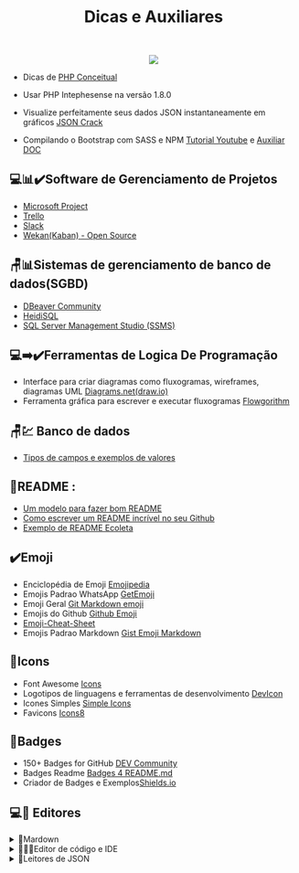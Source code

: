 
<h1 align="center">Dicas e Auxiliares</h1>

<br/>
<p align="center">
<img src="https://img.shields.io/badge/-GERAL-informational"/>
</p>

 - Dicas de [PHP Conceitual](https://github.com/maniero/SOpt/blob/master/PHP/Conceptual.md)
 - Usar PHP Intephesense na versão 1.8.0
 - Visualize perfeitamente seus dados JSON instantaneamente em gráficos [JSON Crack](https://jsoncrack.com/)
 
 - Compilando o Bootstrap com SASS e NPM [Tutorial Youtube](https://www.youtube.com/watch?v=VAet5wEoOWU&t) e [Auxiliar DOC](https://diegomariano.com/compilando-o-bootstrap-com-sass-e-npm/)

## 💻📊✔️Software de Gerenciamento de Projetos

- [Microsoft Project](https://project.microsoft.com/)
- [Trello](https://trello.com/)
- [Slack](https://slack.com/intl/pt-br)
- [Wekan(Kaban) - Open Source](https://github.com/wekan/wekan)


## 🪑📊Sistemas de gerenciamento de banco de dados(SGBD)

- [DBeaver Community](https://dbeaver.io/download/)
- [HeidiSQL](https://www.heidisql.com/download.php)
- [SQL Server Management Studio (SSMS)](https://learn.microsoft.com/en-us/sql/ssms/download-sql-server-management-studio-ssms?view=sql-server-ver16)


## 💻➡️✔️Ferramentas de Logica De Programação

- Interface para criar diagramas como fluxogramas, wireframes, diagramas UML [Diagrams.net(draw.io)](https://app.diagrams.net/)
- Ferramenta gráfica para escrever e executar fluxogramas  [Flowgorithm](http://www.flowgorithm.org/download/index.html)

## 🪑💹 Banco de dados
 
 - [Tipos de campos e exemplos de valores](http://www.fititnt.org/off/tipos-de-campos-e-exemplos-de-valores-empresas-em-sistemas-cnpj-cep.html)
 ## 📄README :

- [Um modelo para fazer bom README](https://gist.github.com/lohhans/f8da0b147550df3f96914d3797e9fb89)
- [Como escrever um README incrível no seu Github](https://www.alura.com.br/artigos/escrever-bom-readme)
- [Exemplo de README Ecoleta](https://github.com/tgmarinho/README-ecoleta/blob/master/README.md)


## ✔️Emoji

- Enciclopédia de Emoji [Emojipedia](https://emojipedia.org/)
- Emojis Padrao WhatsApp [GetEmoji](https://getemoji.com/)
- Emoji Geral [Git Markdown emoji](https://itinerant.tistory.com/60)
- Emojis do Github [Github Emoji](https://github.com/StylishThemes/GitHub-Dark/wiki/Emoji)
- [Emoji-Cheat-Sheet](https://github.com/ikatyang/emoji-cheat-sheet)
- Emojis Padrao Markdown [Gist Emoji Markdown](https://gist.github.com/rxaviers/7360908)
 
## 📍Icons

- Font Awesome [Icons](https://fontawesome.com/icons)
- Logotipos de linguagens e ferramentas de desenvolvimento [DevIcon](https://github.com/devicons/devicon/tree/master/icons)
- Icones Simples [Simple Icons](https://simpleicons.org/)
- Favicons [Icons8](https://icons8.com.br/icons/set/popular)

## 🔖Badges

- 150+ Badges for GitHub [DEV Community](https://dev.to/envoy_/150-badges-for-github-pnk)
- Badges Readme [Badges 4 README.md](https://github.com/alexandresanlim/Badges4-README.md-Profile)
- Criador de Badges e Exemplos[Shields.io](https://shields.io/)


## 💻🧾 Editores

<details>
  <summary>📌Mardown</summary>
 <br>

- Editor e Auxiliador Online de Markdown [Readme.SO](https://readme.so/pt/editor)
- Editor de Markdown no navegador [StackEdit](https://stackedit.io/)
- Editor Online [Dillinger](https://dillinger.io/)
- Editor de Markdown Software [Typora](https://typora.io/)
 
</details>


<details>
  <summary>👨🏻‍💻Editor de código e IDE</summary>
 <br>

- IDE abrangente para desenvolvedores .NET e C++ [Visual Studio 2022](https://visualstudio.microsoft.com/pt-br/vs/)
- Editor de Código-Fonte excelente para Web [Visual Studio Code](https://code.visualstudio.com/)
- Editor de texto [Notepad++](https://notepad-plus-plus.org/downloads/)
- Editor de Código-Fonte Multi-Plataforma [Sublime Text](https://www.sublimetext.com/)
- IDE Python [PyCharm](https://www.jetbrains.com/pt-br/pycharm/)
 
</details>


<details>
  <summary>📍Leitores de JSON</summary>
 <br>

- JSON Crack [JSONCrack](https://jsoncrack.com)

</details>
